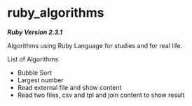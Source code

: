 
# ruby_algorithms

_**Ruby Version 2.3.1**_

Algorithms using Ruby Language for studies and for real life.

List of Algorithms

* Bubble Sort
* Largest number
* Read external file and show content
* Read two files, csv and tpl and join content to show result
